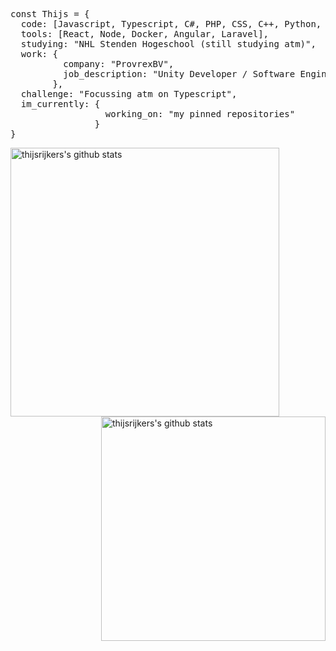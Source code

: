 <pre>const Thijs = {
  code: [Javascript, Typescript, C#, PHP, CSS, C++, Python, Java],
  tools: [React, Node, Docker, Angular, Laravel],
  studying: "NHL Stenden Hogeschool (still studying atm)",
  work: {
          company: "ProvrexBV",
          job_description: "Unity Developer / Software Engineer"
        },
  challenge: "Focussing atm on Typescript",
  im_currently: {
                  working_on: "my pinned repositories"
                }
}</pre>

<img align="left" width="430" height="auto" alt="thijsrijkers's github stats" src="https://github-readme-stats.vercel.app/api?username=thijsrijkers&amp;show_icons=true&amp;theme=algolia&amp;count_private=true&amp;include_all_commits=true" data-canonical-src="https://github-readme-stats.vercel.app/api?username=thijsrijkers&amp;show_icons=true&amp;theme=algolia&amp;count_private=true&amp;include_all_commits=true">

<img align="right" width="359" height="auto" alt="thijsrijkers's github stats" src="https://github-readme-stats.vercel.app/api/top-langs/?username=thijsrijkers&exclude_repo=2D-Souls&layout=compact&amp;show_icons=true&amp;theme=algolia" data-canonical-src="https://github-readme-stats.vercel.app/api?username=thijsrijkers&amp;show_icons=true&amp;theme=algolia&amp;count_private=true&amp;include_all_commits=true">

